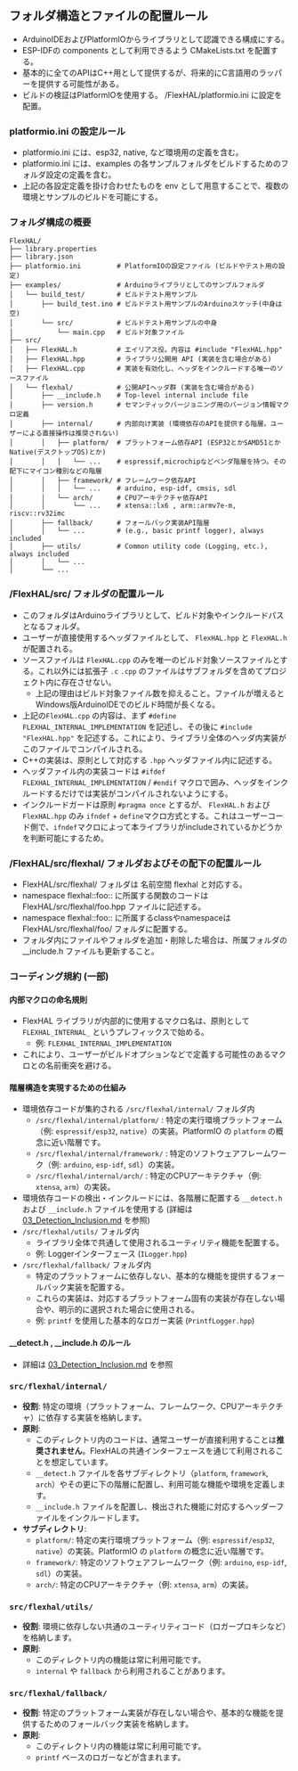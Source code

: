 ## フォルダ構造とファイルの配置ルール
- ArduinoIDEおよびPlatformIOからライブラリとして認識できる構成にする。
- ESP-IDFの components として利用できるよう CMakeLists.txt を配置する。
- 基本的に全てのAPIはC++用として提供するが、将来的にC言語用のラッパーを提供する可能性がある。
- ビルドの検証はPlatformIOを使用する。 /FlexHAL/platformio.ini に設定を配置。

### platformio.ini の設定ルール
- platformio.ini には、esp32, native, など環境用の定義を含む。
- platformio.ini には、examples の各サンプルフォルダをビルドするためのフォルダ設定の定義を含む。
- 上記の各設定定義を掛け合わせたものを env として用意することで、複数の環境とサンプルのビルドを可能にする。

### フォルダ構成の概要
```
FlexHAL/
├── library.properties
├── library.json
├── platformio.ini         # PlatformIOの設定ファイル (ビルドやテスト用の設定)
├── examples/              # Arduinoライブラリとしてのサンプルフォルダ
│   └── build_test/        # ビルドテスト用サンプル
│       ├── build_test.ino # ビルドテスト用サンプルのArduinoスケッチ(中身は空)
│       └── src/           # ビルドテスト用サンプルの中身
│           └── main.cpp   # ビルド対象ファイル
├── src/
│   ├── FlexHAL.h          # エイリアス役。内容は #include "FlexHAL.hpp"
│   ├── FlexHAL.hpp        # ライブラリ公開用 API (実装を含む場合がある)
│   ├── FlexHAL.cpp        # 実装を有効化し、ヘッダをインクルードする唯一のソースファイル
│   └── flexhal/           # 公開APIヘッダ群 (実装を含む場合がある)
│       ├── __include.h    # Top-level internal include file
│       ├── version.h      # セマンティックバージョニング用のバージョン情報マクロ定義
│       ├── internal/      # 内部向け実装 (環境依存のAPIを提供する階層。ユーザーによる直接操作は推奨されない)
│       │   ├── platform/  # プラットフォーム依存API (ESP32とかSAMD51とかNative(デスクトップOS)とか)
│       │   │   └── ...    # espressif,microchipなどベンダ階層を持つ。その配下にマイコン種別などの階層
│       │   ├── framework/ # フレームワーク依存API
│       │   │   └── ...    # arduino, esp-idf, cmsis, sdl
│       │   └── arch/      # CPUアーキテクチャ依存API
│       │       └── ...    # xtensa::lx6 , arm::armv7e-m, riscv::rv32imc
│       ├── fallback/      # フォールバック実装API階層
│       │   └── ...        # (e.g., basic printf logger), always included
│       ├── utils/         # Common utility code (Logging, etc.), always included
│       │   └── ...
│       └── ...
```
### /FlexHAL/src/ フォルダの配置ルール
- このフォルダはArduinoライブラリとして、ビルド対象やインクルードパスとなるフォルダ。
- ユーザーが直接使用するヘッダファイルとして、 `FlexHAL.hpp` と `FlexHAL.h` が配置される。
- ソースファイルは `FlexHAL.cpp` のみを唯一のビルド対象ソースファイルとする。これ以外には拡張子 `.c` `.cpp` のファイルはサブフォルダを含めてプロジェクト内に存在させない。
  - 上記の理由はビルド対象ファイル数を抑えること。ファイルが増えるとWindows版ArduinoIDEでのビルド時間が長くなる。
- 上記の`FlexHAL.cpp` の内容は、まず `#define FLEXHAL_INTERNAL_IMPLEMENTATION` を記述し、その後に `#include "FlexHAL.hpp"` を記述する。これにより、ライブラリ全体のヘッダ内実装がこのファイルでコンパイルされる。
- C++の実装は、原則として対応する `.hpp` ヘッダファイル内に記述する。
- ヘッダファイル内の実装コードは `#ifdef FLEXHAL_INTERNAL_IMPLEMENTATION` / `#endif` マクロで囲み、ヘッダをインクルードするだけでは実装がコンパイルされないようにする。
- インクルードガードは原則 `#pragma once` とするが、 `FlexHAL.h` および `FlexHAL.hpp` のみ `ifndef` + `define`マクロ方式とする。これはユーザーコード側で、`ifndef`マクロによって本ライブラリがincludeされているかどうかを判断可能にするため。

### /FlexHAL/src/flexhal/ フォルダおよびその配下の配置ルール

- FlexHAL/src/flexhal/ フォルダは 名前空間 flexhal と対応する。
- namespace flexhal::foo:: に所属する関数のコードは FlexHAL/src/flexhal/foo.hpp ファイルに記述する。
- namespace flexhal::foo:: に所属するclassやnamespaceは FlexHAL/src/flexhal/foo/ フォルダに配置する。
- フォルダ内にファイルやフォルダを追加・削除した場合は、所属フォルダの __include.h ファイルも更新すること。

### コーディング規約 (一部)

#### 内部マクロの命名規則
- FlexHAL ライブラリが内部的に使用するマクロ名は、原則として `FLEXHAL_INTERNAL_` というプレフィックスで始める。
  - 例: `FLEXHAL_INTERNAL_IMPLEMENTATION`
- これにより、ユーザーがビルドオプションなどで定義する可能性のあるマクロとの名前衝突を避ける。

#### 階層構造を実現するための仕組み
- 環境依存コードが集約される `/src/flexhal/internal/` フォルダ内
  - `/src/flexhal/internal/platform/` : 特定の実行環境プラットフォーム（例: `espressif/esp32`, `native`）の実装。PlatformIO の `platform` の概念に近い階層です。
  - `/src/flexhal/internal/framework/` : 特定のソフトウェアフレームワーク（例: `arduino`, `esp-idf`, `sdl`）の実装。
  - `/src/flexhal/internal/arch/` : 特定のCPUアーキテクチャ（例: `xtensa`, `arm`）の実装。
- 環境依存コードの検出・インクルードには、各階層に配置する `__detect.h` および `__include.h` ファイルを使用する (詳細は [03_Detection_Inclusion.md](./03_Detection_Inclusion.md) を参照)
- `/src/flexhal/utils/` フォルダ内
  - ライブラリ全体で共通して使用されるユーティリティ機能を配置する。
  - 例: Loggerインターフェース (`ILogger.hpp`)
- `/src/flexhal/fallback/` フォルダ内
  - 特定のプラットフォームに依存しない、基本的な機能を提供するフォールバック実装を配置する。
  - これらの実装は、対応するプラットフォーム固有の実装が存在しない場合や、明示的に選択された場合に使用される。
  - 例: `printf` を使用した基本的なロガー実装 (`PrintfLogger.hpp`)

#### __detect.h , __include.h のルール
- 詳細は [03_Detection_Inclusion.md](./03_Detection_Inclusion.md) を参照

### `src/flexhal/internal/`

*   **役割**: 特定の環境（プラットフォーム、フレームワーク、CPUアーキテクチャ）に依存する実装を格納します。
*   **原則**:
    *   このディレクトリ内のコードは、通常ユーザーが直接利用することは**推奨されません**。FlexHALの共通インターフェースを通じて利用されることを想定しています。
    *   `__detect.h` ファイルを各サブディレクトリ（`platform`, `framework`, `arch`）やその更に下の階層に配置し、利用可能な機能や環境を定義します。
    *   `__include.h` ファイルを配置し、検出された機能に対応するヘッダーファイルをインクルードします。
*   **サブディレクトリ**:
    *   `platform/`: 特定の実行環境プラットフォーム（例: `espressif/esp32`, `native`）の実装。PlatformIO の `platform` の概念に近い階層です。
    *   `framework/`: 特定のソフトウェアフレームワーク（例: `arduino`, `esp-idf`, `sdl`）の実装。
    *   `arch/`: 特定のCPUアーキテクチャ（例: `xtensa`, `arm`）の実装。

### `src/flexhal/utils/`

*   **役割**: 環境に依存しない共通のユーティリティコード（ロガープロキシなど）を格納します。
*   **原則**:
    *   このディレクトリ内の機能は常に利用可能です。
    *   `internal` や `fallback` から利用されることがあります。

### `src/flexhal/fallback/`

*   **役割**: 特定のプラットフォーム実装が存在しない場合や、基本的な機能を提供するためのフォールバック実装を格納します。
*   **原則**:
    *   このディレクトリ内の機能は常に利用可能です。
    *   `printf` ベースのロガーなどが含まれます。
